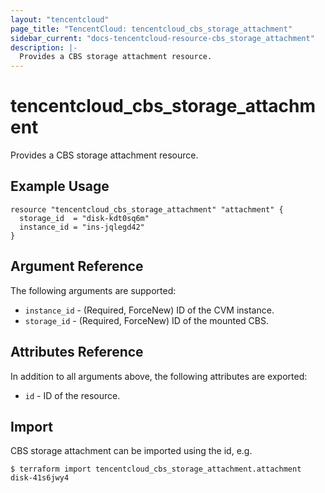 ```yaml
---
layout: "tencentcloud"
page_title: "TencentCloud: tencentcloud_cbs_storage_attachment"
sidebar_current: "docs-tencentcloud-resource-cbs_storage_attachment"
description: |-
  Provides a CBS storage attachment resource.
---
```


# tencentcloud_cbs_storage_attachment

Provides a CBS storage attachment resource.

## Example Usage

```hcl
resource "tencentcloud_cbs_storage_attachment" "attachment" {
  storage_id  = "disk-kdt0sq6m"
  instance_id = "ins-jqlegd42"
}
```

## Argument Reference

The following arguments are supported:

* `instance_id` - (Required, ForceNew) ID of the CVM instance.
* `storage_id` - (Required, ForceNew) ID of the mounted CBS.

## Attributes Reference

In addition to all arguments above, the following attributes are exported:

* `id` - ID of the resource.



## Import

CBS storage attachment can be imported using the id, e.g.

```
$ terraform import tencentcloud_cbs_storage_attachment.attachment disk-41s6jwy4
```

